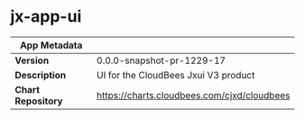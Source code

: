 # jx-app-ui

|App Metadata||
|---|---|
| **Version** | 0.0.0-snapshot-pr-1229-17 |
| **Description** | UI for the CloudBees Jxui V3 product |
| **Chart Repository** | https://charts.cloudbees.com/cjxd/cloudbees |
